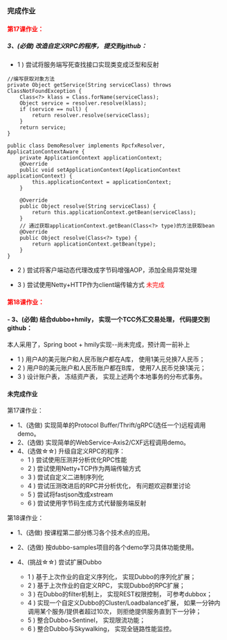 ### 完成作业
#### <font color=red>第17课作业：</font>
##### 3、(必做) 改造自定义RPC的程序， 提交到github：
- 1 ) 尝试将服务端写死查找接口实现类变成泛型和反射
```
//编写获取对象方法
private Object getService(String serviceClass) throws ClassNotFoundException {
    Class<?> klass = Class.forName(serviceClass);
    Object service = resolver.resolve(klass);
    if (service == null) {
        return resolver.resolve(serviceClass);
    }
    return service;
}

public class DemoResolver implements RpcfxResolver, ApplicationContextAware {
    private ApplicationContext applicationContext;
    @Override
    public void setApplicationContext(ApplicationContext applicationContext) {
        this.applicationContext = applicationContext;
    }

    @Override
    public Object resolve(String serviceClass) {
        return this.applicationContext.getBean(serviceClass);
    }
    // 通过获取applicationContext.getBean(Class<?> type)的方法获取bean
    @Override
    public Object resolve(Class<?> type) {
        return applicationContext.getBean(type);
    }
}
```

- 2 ) 尝试将客户端动态代理改成字节码增强AOP，添加全局异常处理

- 3 ) 尝试使用Netty+HTTP作为client端传输方式
    <font color=red>未完成</font>
    
#### <font color=red>第18课作业：</font>
#### - 3、(必做) 结合dubbo+hmily， 实现一个TCC外汇交易处理， 代码提交到github：
本人采用了，Spring boot + hmily实现--尚未完成，预计周一前补上
- 1 ) 用户A的美元账户和人民币账户都在A库， 使用1美元兑换7人民币；
- 2 ) 用户B的美元账户和人民币账户都在B库， 使用7人民币兑换1美元；
- 3 ) 设计账户表， 冻结资产表， 实现上述两个本地事务的分布式事务。

#### 未完成作业
第17课作业：
- 1、(选做) 实现简单的Protocol Buffer/Thrift/gRPC(选任一个)远程调用demo。
- 2、(选做) 实现简单的WebService-Axis2/CXF远程调用demo。
- 4、(选做☆☆) 升级自定义RPC的程序：
    - 1 ) 尝试使用压测并分析优化RPC性能
    - 2 ) 尝试使用Netty+TCP作为两端传输方式
    - 3 ) 尝试自定义二进制序列化
    - 4 ) 尝试压测改进后的RPC并分析优化， 有问题欢迎群里讨论
    - 5 ) 尝试将fastjson改成xstream
    - 6 ) 尝试使用字节码生成方式代替服务端反射

第18课作业：
- 1、(选做) 按课程第二部分练习各个技术点的应用。
- 2、(选做) 按dubbo-samples项目的各个demo学习具体功能使用。

- 4、(挑战☆☆) 尝试扩展Dubbo
    - 1 ) 基于上次作业的自定义序列化， 实现Dubbo的序列化扩展；
    - 2 ) 基于上次作业的自定义RPC， 实现Dubbo的RPC扩展；
    - 3 ) 在Dubbo的filter机制上， 实现REST权限控制， 可参考dubbox；
    - 4 ) 实现一个自定义Dubbo的Cluster/Loadbalance扩展， 如果一分钟内调用某个服务/提供者超过10次， 则拒绝提供服务直到下一分钟；
    - 5 ) 整合Dubbo+Sentinel， 实现限流功能；
    - 6 ) 整合Dubbo与Skywalking， 实现全链路性能监控。